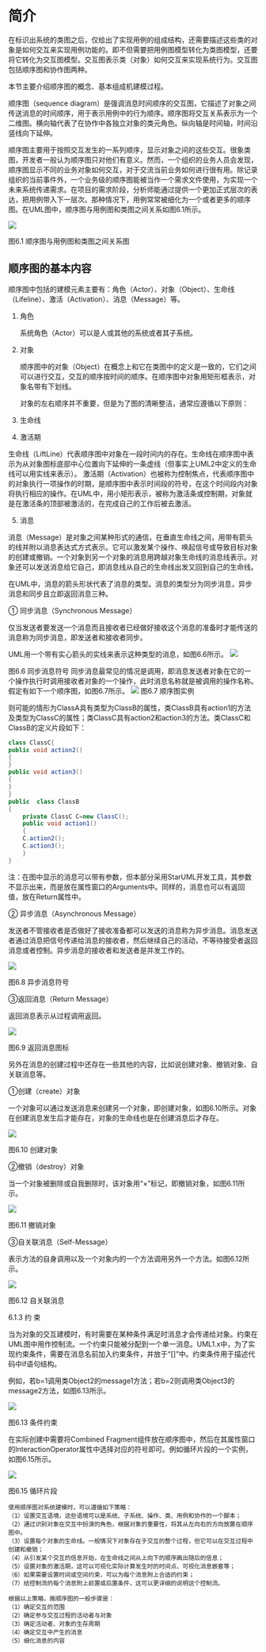 # 简介

在标识出系统的类图之后，仅给出了实现用例的组成结构，还需要描述这些类的对象是如何交互来实现用例功能的。即不但需要把用例图模型转化为类图模型，还要将它转化为交互图模型。交互图表示类（对象）如何交互来实现系统行为。交互图包括顺序图和协作图两种。

本节主要介绍顺序图的概念、基本组成机建模过程。

顺序图（sequence diagram）是强调消息时间顺序的交互图，它描述了对象之间传送消息的时间顺序，用于表示用例中的行为顺序。顺序图将交互关系表示为一个二维图。横向轴代表了在协作中各独立对象的类元角色。纵向轴是时间轴，时间沿竖线向下延伸。

顺序图主要用于按照交互发生的一系列顺序，显示对象之间的这些交互。很象类图，开发者一般认为顺序图只对他们有意义。然而，一个组织的业务人员会发现，顺序图显示不同的业务对象如何交互，对于交流当前业务如何进行很有用。除记录组织的当前事件外，一个业务级的顺序图能被当作一个需求文件使用，为实现一个未来系统传递需求。在项目的需求阶段，分析师能通过提供一个更加正式层次的表达，把用例带入下一层次。那种情况下，用例常常被细化为一个或者更多的顺序图。在UML图中，顺序图与用例图和类图之间关系如图6.1所示。 



![](https://cdn.jsdelivr.net/gh/ZanderZhao/img20/file/20200117211333.png)

图6.1  顺序图与用例图和类图之间关系图 

## 顺序图的基本内容

顺序图中包括的建模元素主要有：角色（Actor）、对象（Object）、生命线（Lifeline）、激活（Activation）、消息（Message）等。

1. 角色

   系统角色（Actor）可以是人或其他的系统或者其子系统。 

2. 对象

   顺序图中的对象（Object）在概念上和它在类图中的定义是一致的，它们之间可以进行交互，交互的顺序按时间的顺序。在顺序图中对象用矩形框表示，对象名带有下划线。

   对象的左右顺序并不重要，但是为了图的清晰整洁，通常应遵循以下原则： 

3. 生命线

4. 激活期

生命线（LiftLine）代表顺序图中对象在一段时间内的存在。生命线在顺序图中表示为从对象图标底部中心位置向下延伸的一条虚线（但事实上UML2中定义的生命线可以用实线来表示）。
激活期（Activation）也被称为控制焦点，代表顺序图中的对象执行一项操作的时期，是顺序图中表示时间段的符号，在这个时间段内对象将执行相应的操作。在UML中，用小矩形表示，被称为激活条或控制期，对象就是在激活条的顶部被激活的，在完成自己的工作后被去激活。 

5. 消息

消息（Message）是对象之间某种形式的通信，在垂直生命线之间，用带有箭头的线并附以消息表达式方式表示。它可以激发某个操作、唤起信号或导致目标对象的创建或撤销。一个对象到另一个对象的消息用跨越对象生命线的消息线表示。对象还可以发送消息给它自己，即消息线从自己的生命线出发又回到自己的生命线。 


在UML中，消息的箭头形状代表了消息的类型。消息的类型分为同步消息，异步消息和同步且立即返回消息三种。 

① 同步消息（Synchronous Message）

仅当发送者要发送一个消息而且接收者已经做好接收这个消息的准备时才能传送的消息称为同步消息，即发送者和接收者同步。

UML用一个带有实心箭头的实线来表示这种类型的消息，如图6.6所示。 
![](https://cdn.jsdelivr.net/gh/ZanderZhao/img20/file/20200117211334.png)

图6.6  同步消息符号 
同步消息最常见的情况是调用，即消息发送者对象在它的一个操作执行时调用接收者对象的一个操作，此时消息名称就是被调用的操作名称。
假定有如下一个顺序图，如图6.7所示。 
![](https://cdn.jsdelivr.net/gh/ZanderZhao/img20/file/20200117211335.png)
图6.7  顺序图实例 


则可能的情形为ClassA具有类型为ClassB的属性，类ClassB具有action1的方法及类型为ClassC的属性；类ClassC具有action2和action3的方法。类ClassC和ClassB的定义片段如下： 


```java
class ClassC{
public void action2()
{	
}
public void action3()
{
}
}
public  class ClassB
{
	private ClassC C=new ClassC();
	public void action1()
	{
	C.action2();
	C.action3();
	}
} 
```
注：在图中显示的消息可以带有参数，但本部分采用StarUML开发工具，其参数不显示出来，而是放在属性窗口的Arguments中。同样的，消息也可以有返回值，放在Return属性中。 


② 异步消息（Asynchronous Message）

发送者不管接收者是否做好了接收准备都可以发送的消息称为异步消息。消息发送者通过消息把信号传递给消息的接收者，然后继续自己的活动，不等待接受者返回消息或者控制。异步消息的接收者和发送者是并发工作的。 

![](https://cdn.jsdelivr.net/gh/ZanderZhao/img20/file/20200117211336.png)

图6.8  异步消息符号 

③返回消息（Return Message）

返回消息表示从过程调用返回。 

![](https://cdn.jsdelivr.net/gh/ZanderZhao/img20/file/20200117211337.png)

图6.9  返回消息图标 

另外在消息的创建过程中还存在一些其他的内容，比如说创建对象、撤销对象、自关联消息等。 

①创建（create）对象

一个对象可以通过发送消息来创建另一个对象，即创建对象，如图6.10所示。对象在创建消息发生后才能存在，对象的生命线也是在创建消息后才存在。

![](https://cdn.jsdelivr.net/gh/ZanderZhao/img20/file/20200117211338.png)

图6.10  创建对象 



②撤销（destroy）对象

当一个对象被删除或自我删除时，该对象用“×”标记，即撤销对象，如图6.11所示。 

![](https://cdn.jsdelivr.net/gh/ZanderZhao/img20/file/20200117211339.png)

图6.11  撤销对象 



③自关联消息（Self-Message）

表示方法的自身调用以及一个对象内的一个方法调用另外一个方法。如图6.12所示。 

![](https://cdn.jsdelivr.net/gh/ZanderZhao/img20/file/20200117211340.png)

图6.12  自关联消息 



6.1.3  约  束 



当为对象的交互建模时，有时需要在某种条件满足时消息才会传递给对象。约束在UML图中用作控制流。一个约束只能被分配到一个单一消息。UML1.x中，为了实现约束条件，需要在消息名前加入约束条件，并放于“[]”中。约束条件用于描述代码中if语句结构。

例如，若b=1调用类Object2的message1方法；若b=2则调用类Object3的message2方法，如图6.13所示。 



![](https://cdn.jsdelivr.net/gh/ZanderZhao/img20/file/20200117211341.png)

图6.13  条件约束 



在实际创建中需要将Combined Fragment组件放在顺序图中，然后在其属性窗口的InteractionOperator属性中选择对应的符号即可。例如循环片段的一个实例，如图6.15所示。 



![](https://cdn.jsdelivr.net/gh/ZanderZhao/img20/file/20200117211342.png)

图6.15  循环片段 



```
使用顺序图对系统建模时，可以遵循如下策略：
（1）设置交互语境，这些语境可以是系统、子系统、操作、类、用例和协作的一个脚本；
（2）通过识别对象在交互中扮演的角色，根据对象的重要性，将其从左向右的方向放置在顺序图中。
（3）设置每个对象的生命线。一般情况下对象存在于交互的整个过程，但它可以在交互过程中创建和撤销；
（4）从引发某个交互的信息开始，在生命线之间从上向下的顺序画出随后的信息；
（5）设置对象的激活期，这可以可视化实际计算发生时的时间点、可视化消息嵌套等；
（6）如果需要设置时间或空间约束，可以为每个消息附上合适的约束；
（7）给控制流的每个消息附上前置或后置条件，这可以更详细的说明这个控制流。 

```

```
根据以上策略，画顺序图的一般步骤是：
（1）确定交互的范围
（2）确定参与交互过程的活动者与对象
（3）确定活动者、对象的生存周期
（4）确定交互中产生的消息
（5）细化消息的内容 

```









